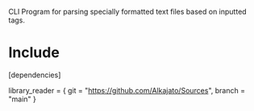 CLI Program for parsing specially formatted text files based on inputted tags.

# Include 
[dependencies]

library_reader = { git = "https://github.com/Alkajato/Sources", branch = "main" }
